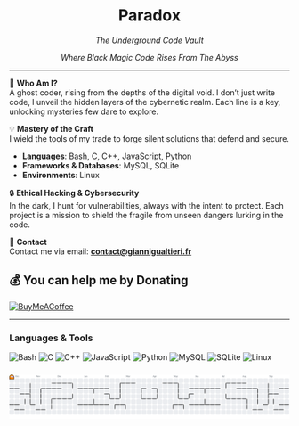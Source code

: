 <h1 align="center">Paradox</h1>
<p align="center"><i>The Underground Code Vault</i></p>
<p align="center"><i>Where Black Magic Code Rises From The Abyss</i></p>

---

👤 **Who Am I?**  
A ghost coder, rising from the depths of the digital void. I don’t just write code, I unveil the hidden layers of the cybernetic realm. Each line is a key, unlocking mysteries few dare to explore.

💡 **Mastery of the Craft**  
I wield the tools of my trade to forge silent solutions that defend and secure.  
- **Languages**: Bash, C, C++, JavaScript, Python  
- **Frameworks & Databases**: MySQL, SQLite  
- **Environments**: Linux

🔒 **Ethical Hacking & Cybersecurity**  
In the dark, I hunt for vulnerabilities, always with the intent to protect. Each project is a mission to shield the fragile from unseen dangers lurking in the code.

📧 **Contact**  
Contact me via email: **contact@giannigualtieri.fr**
  
  ## 💰 You can help me by Donating
  [![BuyMeACoffee](https://img.shields.io/badge/Buy%20Me%20a%20Coffee-ffdd00?style=for-the-badge&logo=buy-me-a-coffee&logoColor=black)](https://buymeacoffee.com/giiiaannii) 

---

### Languages & Tools
![Bash](https://img.shields.io/badge/-Bash-4EAA25?logo=gnu-bash&logoColor=white)
![C](https://img.shields.io/badge/-C-A8B9CC?logo=c&logoColor=white)
![C++](https://img.shields.io/badge/-C++-00599C?logo=cplusplus&logoColor=white)
![JavaScript](https://img.shields.io/badge/-JavaScript-F7DF1E?logo=javascript&logoColor=black)
![Python](https://img.shields.io/badge/-Python-3776AB?logo=python&logoColor=white)
![MySQL](https://img.shields.io/badge/-MySQL-4479A1?logo=mysql&logoColor=white)
![SQLite](https://img.shields.io/badge/-SQLite-003B57?logo=sqlite&logoColor=white)
![Linux](https://img.shields.io/badge/-Linux-FCC624?logo=linux&logoColor=black)

###

<picture>
  <source media="(prefers-color-scheme: dark)" srcset="https://raw.githubusercontent.com/paradoxeee/paradoxeee/output/pacman-contribution-graph-dark.svg">
  <source media="(prefers-color-scheme: light)" srcset="https://raw.githubusercontent.com/paradoxeee/paradoxeee/output/pacman-contribution-graph.svg">
  <img alt="pacman contribution graph" src="https://raw.githubusercontent.com/paradoxeee/paradoxeee/output/pacman-contribution-graph.svg">
</picture>

###

